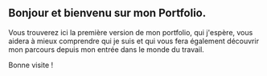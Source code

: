 ## Bonjour et bienvenu sur mon Portfolio.

Vous trouverez ici la première version de mon portfolio, qui j'espère, vous aidera à mieux comprendre qui je suis et qui vous fera également découvrir mon parcours depuis mon entrée dans le monde du travail.

Bonne visite !